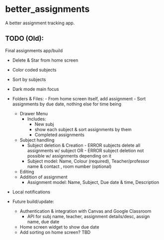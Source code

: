 # better_assignments

A better assignment tracking app.

## TODO (Old):


Final assignments app/build

- Delete & Star from home screen
- Color coded subjects
- Sort by subjects
- Dark mode main focus
- Folders & Files:
        - From home screen itself, add assignment
            - Sort assignments by due date, nothing else for time being
    - Drawer Menu
        - Includes:
            - New subj
            - show each subject & sort assignments by them
            - Completed assignments
    - Subject handling
        - Subject deletion & Creation
                - ERROR subjects delete all assignments w/ subject
                                        OR
                - ERROR subject deletion not possible w/ assignments depending on it
        - Subject model: Name, Colour (required),
            Teacher/professor name & contact , room number (optional)
    - Editing 
    - Addition of assignment
        - Assignment model: Name, Subject, Due date & time, Description
- Local notifications

- Future build/update:
    - Authentication & integration with Canvas and Google Classroom
        - API for subj name, teacher, assignment details/desc, assign name, due date
    - Home screen widget to show due date
    - Add sorting on home screen? TBD

